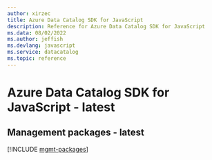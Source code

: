 ```yaml
---
author: xirzec
title: Azure Data Catalog SDK for JavaScript
description: Reference for Azure Data Catalog SDK for JavaScript
ms.data: 08/02/2022
ms.author: jeffish
ms.devlang: javascript
ms.service: datacatalog
ms.topic: reference
---
```

# Azure Data Catalog SDK for JavaScript - latest

## Management packages - latest
[!INCLUDE [mgmt-packages](data-catalog-mgmt-index.md)]